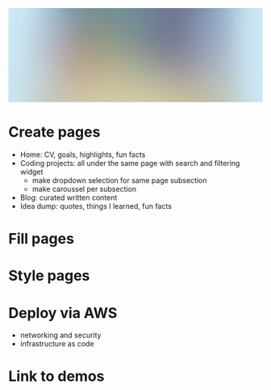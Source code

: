 ![page](./images/pic01.jpg)
# Create pages
- Home: CV, goals, highlights, fun facts
- Coding projects: all under the same page with search and filtering widget
    - make dropdown selection for same page subsection
    - make caroussel per subsection
- Blog: curated written content
- Idea dump: quotes, things I learned, fun facts

# Fill pages

# Style pages

# Deploy via AWS
- networking and security
- infrastructure as code

# Link to demos